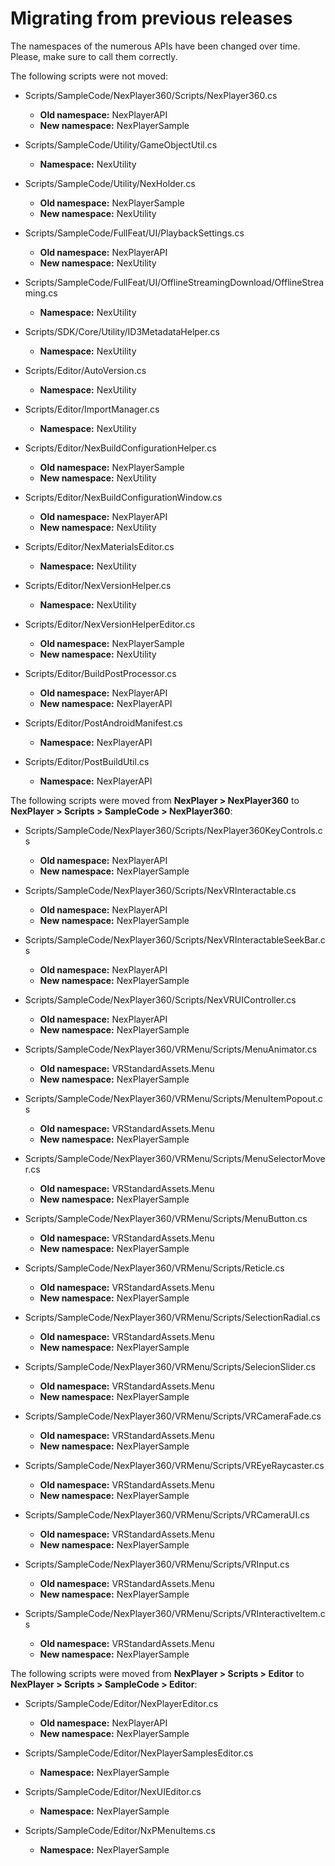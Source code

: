 # Migrating from previous releases

The namespaces of the numerous APIs have been changed over time. Please, make sure to call them correctly.

The following scripts were not moved:

- Scripts/SampleCode/NexPlayer360/Scripts/NexPlayer360.cs
	- **Old namespace:** NexPlayerAPI
	- **New namespace:** NexPlayerSample

- Scripts/SampleCode/Utility/GameObjectUtil.cs
	- **Namespace:** NexUtility
	
- Scripts/SampleCode/Utility/NexHolder.cs	
	- **Old namespace:** NexPlayerSample
	- **New namespace:** NexUtility

- Scripts/SampleCode/FullFeat/UI/PlaybackSettings.cs		
	- **Old namespace:** NexPlayerAPI
	- **New namespace:** NexUtility

- Scripts/SampleCode/FullFeat/UI/OfflineStreamingDownload/OfflineStreaming.cs
	- **Namespace:** NexUtility		

- Scripts/SDK/Core/Utility/ID3MetadataHelper.cs
	- **Namespace:**  NexUtility

- Scripts/Editor/AutoVersion.cs			
	- **Namespace:**  NexUtility

- Scripts/Editor/ImportManager.cs		
	- **Namespace:** NexUtility
	
- Scripts/Editor/NexBuildConfigurationHelper.cs
	- **Old namespace:** NexPlayerSample
	- **New namespace:** NexUtility

- Scripts/Editor/NexBuildConfigurationWindow.cs	
	- **Old namespace:** NexPlayerAPI
	- **New namespace:** NexUtility

- Scripts/Editor/NexMaterialsEditor.cs
	- **Namespace:** NexUtility	

- Scripts/Editor/NexVersionHelper.cs
	- **Namespace:** NexUtility
	
- Scripts/Editor/NexVersionHelperEditor.cs	
	- **Old namespace:** NexPlayerSample
	- **New namespace:** NexUtility

- Scripts/Editor/BuildPostProcessor.cs		
	- **Old namespace:** NexPlayerAPI
	- **New namespace:** NexPlayerAPI

- Scripts/Editor/PostAndroidManifest.cs
	- **Namespace:** NexPlayerAPI	

- Scripts/Editor/PostBuildUtil.cs
	- **Namespace:** NexPlayerAPI

The following scripts were moved from **NexPlayer > NexPlayer360** to **NexPlayer > Scripts > SampleCode > NexPlayer360**:

- Scripts/SampleCode/NexPlayer360/Scripts/NexPlayer360KeyControls.cs
	- **Old namespace:** NexPlayerAPI
	- **New namespace:** NexPlayerSample

- Scripts/SampleCode/NexPlayer360/Scripts/NexVRInteractable.cs
	- **Old namespace:** NexPlayerAPI
	- **New namespace:** NexPlayerSample

- Scripts/SampleCode/NexPlayer360/Scripts/NexVRInteractableSeekBar.cs
	- **Old namespace:** NexPlayerAPI
	- **New namespace:** NexPlayerSample

- Scripts/SampleCode/NexPlayer360/Scripts/NexVRUIController.cs
	- **Old namespace:** NexPlayerAPI
	- **New namespace:** NexPlayerSample

- Scripts/SampleCode/NexPlayer360/VRMenu/Scripts/MenuAnimator.cs	
	- **Old namespace:** VRStandardAssets.Menu
	- **New namespace:** NexPlayerSample

- Scripts/SampleCode/NexPlayer360/VRMenu/Scripts/MenuItemPopout.cs
	- **Old namespace:** VRStandardAssets.Menu
	- **New namespace:** NexPlayerSample

- Scripts/SampleCode/NexPlayer360/VRMenu/Scripts/MenuSelectorMover.cs	
	- **Old namespace:** VRStandardAssets.Menu
	- **New namespace:** NexPlayerSample

- Scripts/SampleCode/NexPlayer360/VRMenu/Scripts/MenuButton.cs	
	- **Old namespace:** VRStandardAssets.Menu
	- **New namespace:** NexPlayerSample

- Scripts/SampleCode/NexPlayer360/VRMenu/Scripts/Reticle.cs
	- **Old namespace:** VRStandardAssets.Menu
	- **New namespace:** NexPlayerSample

- Scripts/SampleCode/NexPlayer360/VRMenu/Scripts/SelectionRadial.cs	
	- **Old namespace:** VRStandardAssets.Menu
	- **New namespace:** NexPlayerSample

- Scripts/SampleCode/NexPlayer360/VRMenu/Scripts/SelecionSlider.cs
	- **Old namespace:** VRStandardAssets.Menu
	- **New namespace:** NexPlayerSample

- Scripts/SampleCode/NexPlayer360/VRMenu/Scripts/VRCameraFade.cs
	- **Old namespace:** VRStandardAssets.Menu
	- **New namespace:** NexPlayerSample

- Scripts/SampleCode/NexPlayer360/VRMenu/Scripts/VREyeRaycaster.cs
	- **Old namespace:** VRStandardAssets.Menu
	- **New namespace:** NexPlayerSample

- Scripts/SampleCode/NexPlayer360/VRMenu/Scripts/VRCameraUI.cs	
	- **Old namespace:** VRStandardAssets.Menu
	- **New namespace:** NexPlayerSample

- Scripts/SampleCode/NexPlayer360/VRMenu/Scripts/VRInput.cs	
	- **Old namespace:** VRStandardAssets.Menu
	- **New namespace:** NexPlayerSample

- Scripts/SampleCode/NexPlayer360/VRMenu/Scripts/VRInteractiveItem.cs
	- **Old namespace:** VRStandardAssets.Menu
	- **New namespace:** NexPlayerSample

The following scripts were moved from **NexPlayer > Scripts > Editor** to **NexPlayer > Scripts > SampleCode > Editor**:

- Scripts/SampleCode/Editor/NexPlayerEditor.cs	
	- **Old namespace:** NexPlayerAPI
	- **New namespace:**  NexPlayerSample

- Scripts/SampleCode/Editor/NexPlayerSamplesEditor.cs	
	- **Namespace:**  NexPlayerSample

- Scripts/SampleCode/Editor/NexUIEditor.cs	
	- **Namespace:**  NexPlayerSample

- Scripts/SampleCode/Editor/NxPMenuItems.cs		
	- **Namespace:**  NexPlayerSample
